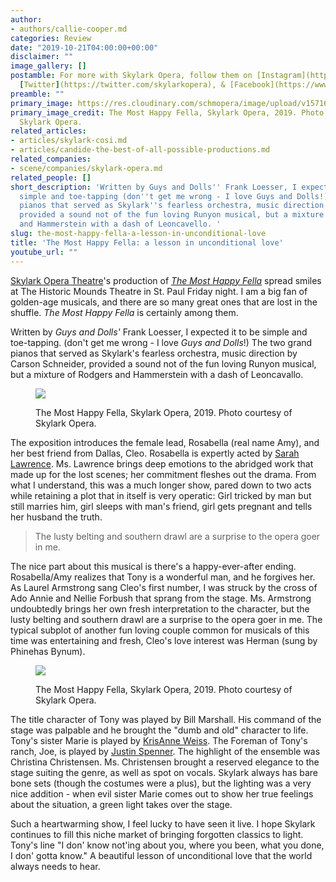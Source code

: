 ```yaml
---
author:
- authors/callie-cooper.md
categories: Review
date: "2019-10-21T04:00:00+00:00"
disclaimer: ""
image_gallery: []
postamble: For more with Skylark Opera, follow them on [Instagram](https://www.instagram.com/skylarkoperatheatre/),
  [Twitter](https://twitter.com/skylarkopera), & [Facebook](https://www.facebook.com/SkylarkOpera/).
preamble: ""
primary_image: https://res.cloudinary.com/schmopera/image/upload/v1571684454/media/2019/10/sqSkylark_Most_Happy_Fella-0299_yumik7.jpg
primary_image_credit: The Most Happy Fella, Skylark Opera, 2019. Photo courtesy of
  Skylark Opera.
related_articles:
- articles/skylark-cosi.md
- articles/candide-the-best-of-all-possible-productions.md
related_companies:
- scene/companies/skylark-opera.md
related_people: []
short_description: 'Written by Guys and Dolls'' Frank Loesser, I expected it to be
  simple and toe-tapping (don''t get me wrong - I love Guys and Dolls!). The two grand
  pianos that served as Skylark''s fearless orchestra, music direction by Carson Schneider,
  provided a sound not of the fun loving Runyon musical, but a mixture of Rodgers
  and Hammerstein with a dash of Leoncavello. '
slug: the-most-happy-fella-a-lesson-in-unconditional-love
title: 'The Most Happy Fella: a lesson in unconditional love'
youtube_url: ""
---
```

[Skylark Opera Theatre](/scene/companies/skylark-opera/)'s production of [_The Most Happy Fella_](https://www.skylarkopera.org/most-happy-fella-2019) spread smiles at The Historic Mounds Theatre in St. Paul Friday night. I am a big fan of golden-age musicals, and there are so many great ones that are lost in the shuffle. _The Most Happy Fella_ is certainly among them.

Written by _Guys and Dolls'_ Frank Loesser, I expected it to be simple and toe-tapping. (don't get me wrong - I love _Guys and Dolls_!) The two grand pianos that served as Skylark's fearless orchestra, music direction by Carson Schneider, provided a sound not of the fun loving Runyon musical, but a mixture of Rodgers and Hammerstein with a dash of Leoncavallo.

<figure data-type="image">

![](https://res.cloudinary.com/schmopera/image/upload/v1571684599/media/2019/10/Skylark_Most_Happy_Fella-0183_a20wfq.jpg)

<figcaption>The Most Happy Fella, Skylark Opera, 2019. Photo courtesy of Skylark Opera.</figcaption>

</figure>

The exposition introduces the female lead, Rosabella (real name Amy), and her best friend from Dallas, Cleo. Rosabella is expertly acted by [Sarah Lawrence](http://sarahelawrence.com/biography.php). Ms. Lawrence brings deep emotions to the abridged work that made up for the lost scenes; her commitment fleshes out the drama. From what I understand, this was a much longer show, pared down to two acts while retaining a plot that in itself is very operatic: Girl tricked by man but still marries him, girl sleeps with man's friend, girl gets pregnant and tells her husband the truth.

> The lusty belting and southern drawl are a surprise to the opera goer in me.

The nice part about this musical is there's a happy-ever-after ending. Rosabella/Amy realizes that Tony is a wonderful man, and he forgives her. As Laurel Armstrong sang Cleo's first number, I was struck by the cross of Ado Annie and Nellie Forbush that sprang from the stage. Ms. Armstrong undoubtedly brings her own fresh interpretation to the character, but the lusty belting and southern drawl are a surprise to the opera goer in me. The typical subplot of another fun loving couple common for musicals of this time was entertaining and fresh, Cleo's love interest was Herman (sung by Phinehas Bynum).

<figure data-type="image">

![](https://res.cloudinary.com/schmopera/image/upload/v1571684582/media/2019/10/Skylark_Most_Happy_Fella-0154_jncodo.jpg)

<figcaption>The Most Happy Fella, Skylark Opera, 2019. Photo courtesy of Skylark Opera.</figcaption>

</figure>

The title character of Tony was played by Bill Marshall. His command of the stage was palpable and he brought the "dumb and old" character to life. Tony's sister Marie is played by [KrisAnne Weiss](https://krisanneweiss.com/). The Foreman of Tony's ranch, Joe, is played by [Justin Spenner](https://www.barispen.com/). The highlight of the ensemble was Christina Christensen. Ms. Christensen brought a reserved elegance to the stage suiting the genre, as well as spot on vocals. Skylark always has bare bone sets (though the costumes were a plus), but the lighting was a very nice addition - when evil sister Marie comes out to show her true feelings about the situation, a green light takes over the stage.

Such a heartwarming show, I feel lucky to have seen it live. I hope Skylark continues to fill this niche market of bringing forgotten classics to light. Tony's line "I don' know not'ing about you, where you been, what you done, I don' gotta know." A beautiful lesson of unconditional love that the world always needs to hear.